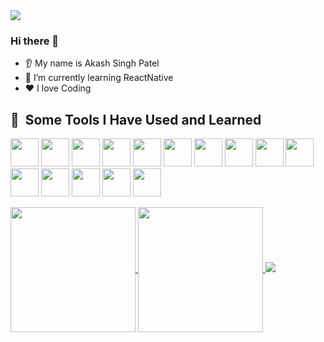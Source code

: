 <img src="https://capsule-render.vercel.app/api?type=waving&color=auto&height=100&section=header&fontSize=32" />

### Hi there 👋
* 👂 My name is Akash Singh Patel
* 🌱 I’m currently learning ReactNative
* ❤️ I love Coding


<h2> 🚀 &nbsp;Some Tools I Have Used and Learned</h2>
<p align="left">
  <img src="https://cdn.jsdelivr.net/gh/devicons/devicon/icons/html5/html5-original.svg" width="45" height="45"/>
  <img src="https://cdn.jsdelivr.net/gh/devicons/devicon/icons/css3/css3-original.svg" width="45" height="45"/>
  <img src="https://cdn.jsdelivr.net/gh/devicons/devicon/icons/tailwindcss/tailwindcss-original.svg" width="45" height="45"/>
<img src="https://cdn.jsdelivr.net/gh/devicons/devicon/icons/vscode/vscode-original.svg" width="45" height="45"/>
<img src="https://cdn.jsdelivr.net/gh/devicons/devicon/icons/javascript/javascript-original.svg"  width="45" height="45"/>
<img src="https://cdn.jsdelivr.net/gh/devicons/devicon/icons/vercel/vercel-original.svg"  width="45" height="45"/>
  <img src="https://cdn.jsdelivr.net/gh/devicons/devicon/icons/react/react-original.svg"  width="45" height="45"/>
   <img src="https://cdn.jsdelivr.net/gh/devicons/devicon/icons/mongoose/mongoose-original.svg" width="45" height="45"/>
  <img src="https://cdn.jsdelivr.net/gh/devicons/devicon/icons/mongodb/mongodb-original.svg" width="45" height="45"/>
   <img src="https://cdn.jsdelivr.net/gh/devicons/devicon/icons/nodejs/nodejs-original.svg" width="45" height="45"/>
  <img src="https://cdn.jsdelivr.net/gh/devicons/devicon/icons/express/express-original.svg" width="45" height="45"/>
  <img src="https://cdn.jsdelivr.net/gh/devicons/devicon/icons/nextjs/nextjs-original.svg" width="45" height="45"/>
  <img src="https://cdn.jsdelivr.net/gh/devicons/devicon/icons/java/java-original.svg" width="45" height="45"/>
  <img src="https://cdn.jsdelivr.net/gh/devicons/devicon/icons/git/git-original.svg" width="45" height="45"/>
  <img src="https://cdn.jsdelivr.net/gh/devicons/devicon/icons/postman/postman-original.svg" width="45" height="45"/>
</p>

<a href="https://github.com/Akashpatel9/github-readme-stats">
  <img height=200 align="center" src="https://github-readme-stats.vercel.app/api?username=Akashpatel9&theme=transparent" />
</a>
<a href="https://github.com/Akashpatel9/convoychat">
  <img height=200 align="center" src="https://github-readme-stats.vercel.app/api/top-langs?username=Akashpatel9&layout=compact&langs_count=8&card_width=320&theme=transparent" />
</a>

<img src="https://capsule-render.vercel.app/api?type=waving&color=auto&height=100&section=footer&fontSize=32" />
